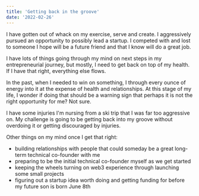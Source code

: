 ```yaml
---
title: 'Getting back in the groove'
date: '2022-02-26'
---
```


I have gotten out of whack on my exercise, serve and create. I aggressively pursued an opportunity to possibly lead a startup. I competed with and lost to someone I hope will be a future friend and that I know will do a great job.

I have lots of things going through my mind on next steps in my entrepreneurial journey, but mostly, I need to get back on top of my health. If I have that right, everything else flows. 

In the past, when I needed to win on something, I through every ounce of energy into it at the expense of health and relationships. At this stage of my life, I wonder if doing that should be a warning sign that perhaps it is not the right opportunity for me? Not sure. 

I have some injuries I'm nursing from a ski trip that I was far too aggressive on. My challenge is going to be getting back into my groove without overdoing it or getting discouraged by injuries.

Other things on my mind once I get that right:
 * building relationships with people that could someday be a great long-term technical co-founder with me
 * preparing to be the initial technical co-founder myself as we get started
 * keeping the wheels turning on web3 experience through launching some small projects
 * figuring out a startup idea worth doing and getting funding for before my future son is born June 8th

